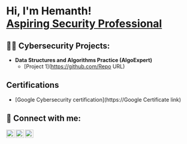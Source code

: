 <h1>Hi, I'm Hemanth! <br/><a href="https://www.linkedin.com/in/hemanthmj/"> Aspiring Security Professional</a></h1>

<h2>👨‍💻 Cybersecurity Projects:</h2>

- <b>Data Structures and Algorithms Practice (AlgoExpert)</b>
  - [Project 1](https://github.com/Repo URL)

<h2> Certifications </h2>

- [Google Cybersecurity certification](https://Google Certificate link)


<h2> 🤳 Connect with me:</h2>


[<img align="left" alt="JoshMadakor | Twitter" width="22px" src="https://cdn.jsdelivr.net/npm/simple-icons@v3/icons/twitter.svg" />][twitter]
[<img align="left" alt="JoshMadakor | LinkedIn" width="22px" src="https://cdn.jsdelivr.net/npm/simple-icons@v3/icons/linkedin.svg" />][linkedin]
[<img align="left" alt="JoshMadakor | Instagram" width="22px" src="https://cdn.jsdelivr.net/npm/simple-icons@v3/icons/instagram.svg" />][instagram]

[twitter]: https://twitter.com/imhemanth_26
[instagram]: https://www.instagram.com/imhemanth_26
[linkedin]: https://www.linkedin.com/in/hemanthmj/

